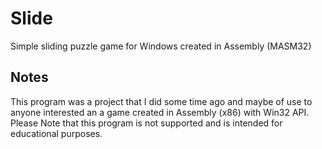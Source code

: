 # Slide

Simple sliding puzzle game for Windows created in Assembly (MASM32)

## Notes

This program was a project that I did some time ago and maybe of use to anyone interested an a game created in Assembly (x86) with Win32 API.  Please Note that this program is not supported and is intended for educational purposes.
